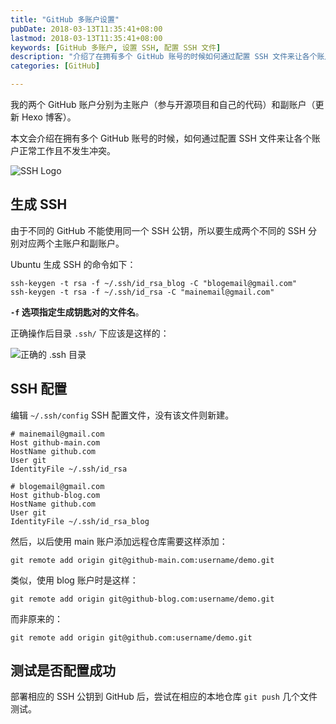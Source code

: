 ```yaml
---
title: "GitHub 多账户设置"
pubDate: 2018-03-13T11:35:41+08:00
lastmod: 2018-03-13T11:35:41+08:00
keywords: [GitHub 多账户, 设置 SSH, 配置 SSH 文件]
description: "介绍了在拥有多个 GitHub 账号的时候如何通过配置 SSH 文件来让各个账户正常工作且不发生冲突。"
categories: [GitHub]

---
```


我的两个 GitHub 账户分别为主账户（参与开源项目和自己的代码）和副账户（更新 Hexo 博客）。

本文会介绍在拥有多个 GitHub 账号的时候，如何通过配置 SSH 文件来让各个账户正常工作且不发生冲突。

<!--more-->

![SSH Logo](/images/github-multiple-account-setttings/ssh-logo.webp "SSH Logo")

## 生成 SSH

由于不同的 GitHub 不能使用同一个 SSH 公钥，所以要生成两个不同的 SSH 分别对应两个主账户和副账户。

Ubuntu 生成 SSH 的命令如下：

```shell
ssh-keygen -t rsa -f ~/.ssh/id_rsa_blog -C "blogemail@gmail.com"
ssh-keygen -t rsa -f ~/.ssh/id_rsa -C "mainemail@gmail.com"
```

**`-f` 选项指定生成钥匙对的文件名**。

正确操作后目录 `.ssh/` 下应该是这样的：

![正确的 .ssh 目录](/images/github-multiple-account-setttings/ssh-path.webp "正确的 .ssh 目录")

## SSH 配置

编辑 `~/.ssh/config` SSH 配置文件，没有该文件则新建。

```plaintext
# mainemail@gmail.com
Host github-main.com
HostName github.com
User git
IdentityFile ~/.ssh/id_rsa

# blogemail@gmail.com
Host github-blog.com
HostName github.com
User git
IdentityFile ~/.ssh/id_rsa_blog
```

然后，以后使用 main 账户添加远程仓库需要这样添加：

```shell
git remote add origin git@github-main.com:username/demo.git
```

类似，使用 blog 账户时是这样：

```shell
git remote add origin git@github-blog.com:username/demo.git
```

而非原来的：

```shell
git remote add origin git@github.com:username/demo.git
```

## 测试是否配置成功

部署相应的 SSH 公钥到 GitHub 后，尝试在相应的本地仓库 `git push` 几个文件测试。